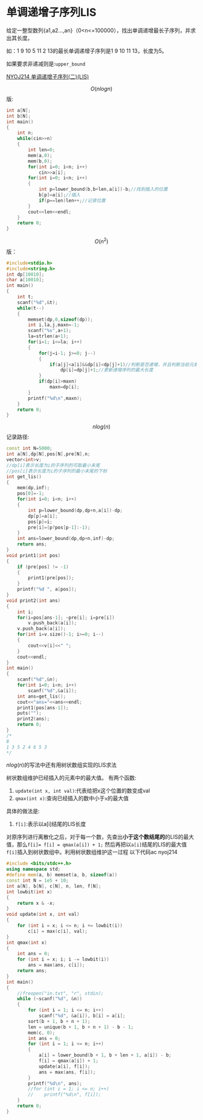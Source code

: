 # 单调递增子序列LIS

给定一整型数列{a1,a2...,an}（0<n<=100000），找出单调递增最长子序列，并求出其长度。

如：1 9 10 5 11 2 13的最长单调递增子序列是1 9 10 11 13，长度为5。

如果要求非递减则是:`upper_bound`

[NYOJ214 单调递增子序列(二)(LIS)](http://blog.csdn.net/riba2534/article/details/70239348)

$$O(nlogn)$$版:

```cpp
int a[N];
int b[N];
int main()
{
    int n;
    while(cin>>n)
    {
        int len=0;
        mem(a,0);
        mem(b,0);
        for(int i=0; i<n; i++)
            cin>>a[i];
        for(int i=0; i<n; i++)
        {
            int p=lower_bound(b,b+len,a[i])-b;//找到插入的位置
            b[p]=a[i];//插入
            if(p==len)len++;//记录位置
        }
        cout<<len<<endl;
    }
    return 0;
}

```

$$O(n^2)$$版：

```cpp
#include<stdio.h>
#include<string.h>
int dp[10010];
char a[10010];
int main()
{
    int t;
    scanf("%d",&t);
    while(t--)
    {
        memset(dp,0,sizeof(dp));
        int i,la,j,maxn=-1;
        scanf("%s",a+1);
        la=strlen(a+1);
        for(i=1; i<=la; i++)
        {
            for(j=i-1; j>=0; j--)
            {
                if(a[j]<a[i]&&dp[i]<dp[j]+1)//判断是否递增，并且判断当前元素所处递增序列的长度
                    dp[i]=dp[j]+1;//更新递增序列的最大长度
            }
            if(dp[i]>maxn)
                maxn=dp[i];
        }
        printf("%d\n",maxn);
    }
    return 0;
}
```



$$nlog(n)$$记录路径:

```cpp
const int N=5000;
int a[N],dp[N],pos[N],pre[N],n;
vector<int>v;
//dp[i]表示长度为i的子序列的可取最小末尾
//pos[i]表示长度为i的子序列的最小末尾的下标
int get_lis()
{
    mem(dp,inf);
    pos[0]=-1;
    for(int i=0; i<n; i++)
    {
        int p=lower_bound(dp,dp+n,a[i])-dp;
        dp[p]=a[i];
        pos[p]=i;
        pre[i]=(p?pos[p-1]:-1);
    }
    int ans=lower_bound(dp,dp+n,inf)-dp;
    return ans;
}
void print1(int pos)
{
    if (pre[pos] != -1)
    {
        print1(pre[pos]);
    }
    printf("%d ", a[pos]);
}
void print2(int ans)
{
    int i;
    for(i=pos[ans-1]; ~pre[i]; i=pre[i])
        v.push_back(a[i]);
    v.push_back(a[i]);
    for(int i=v.size()-1; i>=0; i--)
    {
        cout<<v[i]<<" ";
    }
    cout<<endl;
}
int main()
{
    scanf("%d",&n);
    for(int i=0; i<n; i++)
        scanf("%d",&a[i]);
    int ans=get_lis();
    cout<<"ans="<<ans<<endl;
    print1(pos[ans-1]);
    puts("");
    print2(ans);
    return 0;
}
/*
8
1 3 5 2 4 6 5 3
*/
```

$nlog(n)$的写法中还有用树状数组实现的LIS求法

树状数组维护已经插入的元素中的最大值。
有两个函数:
1. `update(int x, int val)`:代表给把x这个位置的数变成val
2. `qmax(int x)`:查询已经插入的数中小于`x`的最大值

具体的做法是:

1. `f[i]`:表示以a[i]结尾的LIS长度

对原序列进行离散化之后，对于每一个数，先查出**小于这个数结尾的**的LIS的最大值，那么`f[i]= f[i] = qmax(a[i]) + 1;`
然后再把以`a[i]`结尾的LIS的最大值`f[i]`插入到树状数组中。利用树状数组维护这一过程
以下代码ac nyoj214

```cpp
#include <bits/stdc++.h>
using namespace std;
#define mem(a, b) memset(a, b, sizeof(a))
const int N = 1e5 + 10;
int a[N], b[N], c[N], n, len, f[N];
int lowbit(int x)
{
    return x & -x;
}
void update(int x, int val)
{
    for (int i = x; i <= n; i += lowbit(i))
        c[i] = max(c[i], val);
}
int qmax(int x)
{
    int ans = 0;
    for (int i = x; i; i -= lowbit(i))
        ans = max(ans, c[i]);
    return ans;
}
int main()
{
    //freopen("in.txt", "r", stdin);
    while (~scanf("%d", &n))
    {
        for (int i = 1; i <= n; i++)
            scanf("%d", &a[i]), b[i] = a[i];
        sort(b + 1, b + n + 1);
        len = unique(b + 1, b + n + 1) - b - 1;
        mem(c, 0);
        int ans = 0;
        for (int i = 1; i <= n; i++)
        {
            a[i] = lower_bound(b + 1, b + len + 1, a[i]) - b;
            f[i] = qmax(a[i]) + 1;
            update(a[i], f[i]);
            ans = max(ans, f[i]);
        }
        printf("%d\n", ans);
        //for (int i = 1; i <= n; i++)
        //    printf("%d\n", f[i]);
    }
    return 0;
}
```